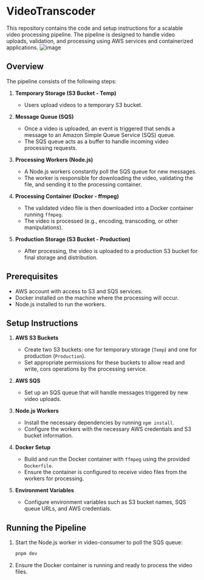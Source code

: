# VideoTranscoder

This repository contains the code and setup instructions for a scalable video processing pipeline. The pipeline is designed to handle video uploads, validation, and processing using AWS services and containerized applications.
![image](https://github.com/user-attachments/assets/7c87809e-9ac4-469b-84bb-2e174933f5c2)


## Overview
The pipeline consists of the following steps:

1. **Temporary Storage (S3 Bucket - Temp)**
   - Users upload videos to a temporary S3 bucket.

2. **Message Queue (SQS)**
   - Once a video is uploaded, an event is triggered that sends a message to an Amazon Simple Queue Service (SQS) queue.
   - The SQS queue acts as a buffer to handle incoming video processing requests.

3. **Processing Workers (Node.js)**
   - A Node.js workers constantly poll the SQS queue for new messages.
   - The worker is responsible for downloading the video, validating the file, and sending it to the processing container.

4. **Processing Container (Docker - ffmpeg)**
   - The validated video file is then downloaded into a Docker container running `ffmpeg`.
   - The video is processed (e.g., encoding, transcoding, or other manipulations).

5. **Production Storage (S3 Bucket - Production)**
   - After processing, the video is uploaded to a production S3 bucket for final storage and distribution.

## Prerequisites

- AWS account with access to S3 and SQS services.
- Docker installed on the machine where the processing will occur.
- Node.js installed to run the workers.

## Setup Instructions

1. **AWS S3 Buckets**
   - Create two S3 buckets: one for temporary storage (`Temp`) and one for production (`Production`).
   - Set appropriate permissions for these buckets to allow read and write, cors operations by the processing service.

2. **AWS SQS**
   - Set up an SQS queue that will handle messages triggered by new video uploads.

3. **Node.js Workers**
   - Install the necessary dependencies by running `npm install`.
   - Configure the workers with the necessary AWS credentials and S3 bucket information.

4. **Docker Setup**
   - Build and run the Docker container with `ffmpeg` using the provided `Dockerfile`.
   - Ensure the container is configured to receive video files from the workers for processing.

5. **Environment Variables**
   - Configure environment variables such as S3 bucket names, SQS queue URLs, and AWS credentials.

## Running the Pipeline

1. Start the Node.js worker in video-consumer to poll the SQS queue:
   ```bash
   pnpm dev
   ```
2. Ensure the Docker container is running and ready to process the video files.